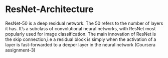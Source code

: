 # ResNet-Architecture
ResNet-50 is a deep residual network. The 50 refers to the number of layers it has. It’s a subclass of convolutional neural networks, with ResNet most popularly used for image classification.  The main innovation of ResNet is the skip connection,i.e a residual block is simply when the activation of a layer is fast-forwarded to a deeper layer in the neural network (Coursera assignment-3)

